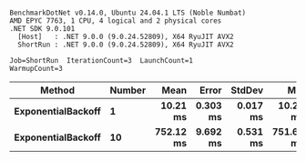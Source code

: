 ```

BenchmarkDotNet v0.14.0, Ubuntu 24.04.1 LTS (Noble Numbat)
AMD EPYC 7763, 1 CPU, 4 logical and 2 physical cores
.NET SDK 9.0.101
  [Host]   : .NET 9.0.0 (9.0.24.52809), X64 RyuJIT AVX2
  ShortRun : .NET 9.0.0 (9.0.24.52809), X64 RyuJIT AVX2

Job=ShortRun  IterationCount=3  LaunchCount=1  
WarmupCount=3  

```
| Method             | Number | Mean      | Error    | StdDev   | Min       | Max       | Allocated |
|------------------- |------- |----------:|---------:|---------:|----------:|----------:|----------:|
| **ExponentialBackoff** | **1**      |  **10.21 ms** | **0.303 ms** | **0.017 ms** |  **10.20 ms** |  **10.23 ms** |     **520 B** |
| **ExponentialBackoff** | **10**     | **752.12 ms** | **9.692 ms** | **0.531 ms** | **751.65 ms** | **752.70 ms** |    **3832 B** |
